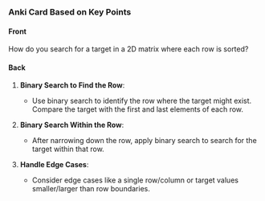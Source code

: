 ### Anki Card Based on Key Points

#### Front
How do you search for a target in a 2D matrix where each row is sorted?

#### Back
1. **Binary Search to Find the Row**:
   - Use binary search to identify the row where the target might exist. Compare the target with the first and last elements of each row.

2. **Binary Search Within the Row**:
   - After narrowing down the row, apply binary search to search for the target within that row.

3. **Handle Edge Cases**:
   - Consider edge cases like a single row/column or target values smaller/larger than row boundaries.